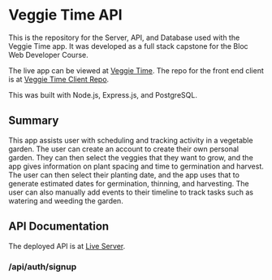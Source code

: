 # Veggie Time API

This is the repository for the Server, API, and Database used with the Veggie Time app. It was developed as a full stack capstone for the Bloc Web Developer Course.

The live app can be viewed at [Veggie Time](https://veggie-time.vercel.app/). The repo for the front end client is at [Veggie Time Client Repo](https://github.com/Leojanas/veggie-time).

This was built with Node.js, Express.js, and PostgreSQL.

## Summary

This app assists user with scheduling and tracking activity in a vegetable garden.  The user can create an account to create their own personal garden.  They can then select the
veggies that they want to grow, and the app gives information on plant spacing and time to germination and harvest.  The user can then select their planting date, and the app uses that to generate estimated dates for germination, thinning, and harvesting.  The user can also manually add events to their timeline to track tasks such as watering and weeding the garden.

## API Documentation

The deployed API is at [Live Server]('https://young-reef-18206.herokuapp.com').

### /api/auth/signup

